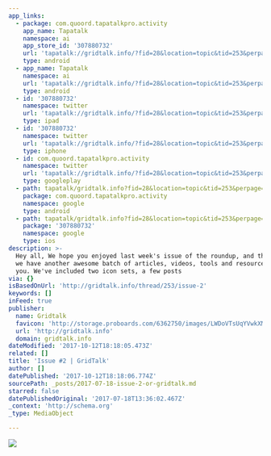 ```yaml
---
app_links:
  - package: com.quoord.tapatalkpro.activity
    app_name: Tapatalk
    namespace: ai
    app_store_id: '307880732'
    url: 'tapatalk://gridtalk.info/?fid=28&location=topic&tid=253&perpage=15&page=1'
    type: android
  - app_name: Tapatalk
    namespace: ai
    url: 'tapatalk://gridtalk.info/?fid=28&location=topic&tid=253&perpage=15&page=1'
    type: android
  - id: '307880732'
    namespace: twitter
    url: 'tapatalk://gridtalk.info/?fid=28&location=topic&tid=253&perpage=15&page=1'
    type: ipad
  - id: '307880732'
    namespace: twitter
    url: 'tapatalk://gridtalk.info/?fid=28&location=topic&tid=253&perpage=15&page=1'
    type: iphone
  - id: com.quoord.tapatalkpro.activity
    namespace: twitter
    url: 'tapatalk://gridtalk.info/?fid=28&location=topic&tid=253&perpage=15&page=1'
    type: googleplay
  - path: tapatalk/gridtalk.info?fid=28&location=topic&tid=253&perpage=15&page=1
    package: com.quoord.tapatalkpro.activity
    namespace: google
    type: android
  - path: tapatalk/gridtalk.info?fid=28&location=topic&tid=253&perpage=15&page=1
    package: '307880732'
    namespace: google
    type: ios
description: >-
  Hey all, We hope you enjoyed last week's issue of the roundup, and this week
  we have another awesome batch of articles, videos, tools and resources for
  you. We've included two icon sets, a few posts
via: {}
isBasedOnUrl: 'http://gridtalk.info/thread/253/issue-2'
keywords: []
inFeed: true
publisher:
  name: Gridtalk
  favicon: 'http://storage.proboards.com/6362750/images/LWDoVTsUqYVwkXMNmswQ.ico'
  url: 'http://gridtalk.info'
  domain: gridtalk.info
dateModified: '2017-10-12T18:18:05.473Z'
related: []
title: 'Issue #2 | GridTalk'
author: []
datePublished: '2017-10-12T18:18:06.774Z'
sourcePath: _posts/2017-07-18-issue-2-or-gridtalk.md
starred: false
datePublishedOriginal: '2017-07-18T13:36:02.467Z'
_context: 'http://schema.org'
_type: MediaObject

---
```

![](https://the-grid-user-content.s3-us-west-2.amazonaws.com/0cc1b075-4cec-43ef-aef5-0dbd1082df57.jpg)